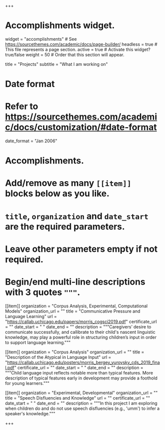 +++
# Accomplishments widget.
widget = "accomplishments"  # See https://sourcethemes.com/academic/docs/page-builder/
headless = true  # This file represents a page section.
active = true  # Activate this widget? true/false
weight = 50  # Order that this section will appear.

title = "Projects"
subtitle = "What I am working on"

# Date format
#   Refer to https://sourcethemes.com/academic/docs/customization/#date-format
date_format = "Jan 2006"

# Accomplishments.
#   Add/remove as many `[[item]]` blocks below as you like.
#   `title`, `organization` and `date_start` are the required parameters.
#   Leave other parameters empty if not required.
#   Begin/end multi-line descriptions with 3 quotes `"""`.

[[item]]
  organization = "Corpus Analysis, Experimental, Computational Models"
  organization_url = ""
  title = "Communicative Pressure and Language Learning"
  url = "https://callab.uchicago.edu/papers/morris_cogsci2019.pdf"
  certificate_url = ""
  date_start = " "
  date_end = ""
  description = """Caregivers’ desire to communicate successfully, and callibrate to their child's nascent linguistic knowledge, may play a powerful role in structuring children’s input in order to support language learning."""

[[item]]
  organization = "Corpus Analysis"
  organization_url = ""
  title = "Description of the Atypical in Language Input"
  url = "https://callab.uchicago.edu/posters/morris_bergey_yurovsky_cds_2019_final.pdf"
  certificate_url = ""
  date_start = " "
  date_end = ""
  description = """Child language input reflects notable more than typical features. More description of typical features early in development may provide a foothold for young learners."""


[[item]]
  organization = "Experimental, Developmental"
  organization_url = ""
  title = "Speech Disfluencies and Knowledge"
  url = ""
  certificate_url = ""
  date_start = " "
  date_end = ""
  description = """In this project I am exploring when children do and do not use speech disfluencies (e.g., 'umm') to infer a speaker's knowledge."""

+++
